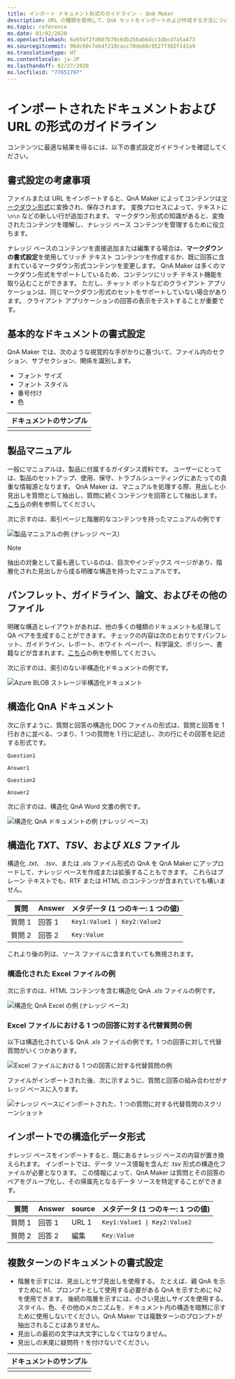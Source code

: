 ```yaml
---
title: インポート ドキュメント形式のガイドライン - QnA Maker
description: URL の種類を使用して、QnA セットをインポートおよび作成する方法について説明します。
ms.topic: reference
ms.date: 01/02/2020
ms.openlocfilehash: 6a954f2fd607b70c6db256ab6dcc1dbcd7a5a473
ms.sourcegitcommit: 96dc60c7eb4f210cacc78de88c9527f302f141a9
ms.translationtype: HT
ms.contentlocale: ja-JP
ms.lasthandoff: 02/27/2020
ms.locfileid: "77651797"
---
```

# <a name="format-guidelines-for-imported-documents-and-urls"></a>インポートされたドキュメントおよび URL の形式のガイドライン

コンテンツに最適な結果を得るには、以下の書式設定ガイドラインを確認してください。

## <a name="formatting-considerations"></a>書式設定の考慮事項

ファイルまたは URL をインポートすると、QnA Maker によってコンテンツは[マークダウン形式](https://en.wikipedia.org/wiki/Markdown)に変換され、保存されます。 変換プロセスによって、テキストに `\n\n` などの新しい行が追加されます。 マークダウン形式の知識があると、変換されたコンテンツを理解し、ナレッジ ベース コンテンツを管理するために役立ちます。

ナレッジ ベースのコンテンツを直接追加または編集する場合は、**マークダウンの書式設定**を使用してリッチ テキスト コンテンツを作成するか、既に回答に含まれているマークダウン形式コンテンツを変更します。 QnA Maker は多くのマークダウン形式をサポートしているため、コンテンツにリッチ テキスト機能を取り込むことができます。 ただし、チャット ボットなどのクライアント アプリケーションは、同じマークダウン形式のセットをサポートしていない場合があります。 クライアント アプリケーションの回答の表示をテストすることが重要です。

## <a name="basic-document-formatting"></a>基本的なドキュメントの書式設定

QnA Maker では、次のような視覚的な手がかりに基づいて、ファイル内のセクション、サブセクション、関係を識別します。

* フォント サイズ
* フォント スタイル
* 番号付け
* 色

|ドキュメントのサンプル|
|--|
||



## <a name="product-manuals"></a>製品マニュアル

一般にマニュアルは、製品に付属するガイダンス資料です。 ユーザーにとっては、製品のセットアップ、使用、保守、トラブルシューティングにあたっての貴重な情報源となります。 QnA Maker は、マニュアルを処理する際、見出しと小見出しを質問として抽出し、質問に続くコンテンツを回答として抽出します。 [こちら](https://download.microsoft.com/download/2/9/B/29B20383-302C-4517-A006-B0186F04BE28/surface-pro-4-user-guide-EN.pdf)の例を参照してください。

次に示すのは、索引ページと階層的なコンテンツを持ったマニュアルの例です

 ![製品マニュアルの例 (ナレッジ ベース)](./media/qnamaker-concepts-datasources/product-manual.png)

> [!NOTE]
> 抽出の対象として最も適しているのは、目次やインデックス ページがあり、階層化された見出しから成る明確な構造を持ったマニュアルです。

## <a name="brochures-guidelines-papers-and-other-files"></a>パンフレット、ガイドライン、論文、およびその他のファイル

明確な構造とレイアウトがあれば、他の多くの種類のドキュメントも処理して QA ペアを生成することができます。 チェックの内容は次のとおりですパンフレット、ガイドライン、レポート、ホワイト ペーパー、科学論文、ポリシー、書籍などが含まれます。[こちら](https://qnamakerstore.blob.core.windows.net/qnamakerdata/docs/Manage%20Azure%20Blob%20Storage.docx)の例を参照してください。

次に示すのは、索引のない半構造化ドキュメントの例です。

 ![Azure BLOB ストレージ半構造化ドキュメント](./media/qnamaker-concepts-datasources/semi-structured-doc.png)

## <a name="structured-qna-document"></a>構造化 QnA ドキュメント

次に示すように、質問と回答の構造化 DOC ファイルの形式は、質問と回答を 1 行おきに並べる、つまり、1 つの質問を 1 行に記述し、次の行にその回答を記述する形式です。

```text
Question1

Answer1

Question2

Answer2
```

次に示すのは、構造化 QnA Word 文書の例です。

 ![構造化 QnA ドキュメントの例 (ナレッジ ベース)](./media/qnamaker-concepts-datasources/structured-qna-doc.png)

## <a name="structured-txt-tsv-and-xls-files"></a>構造化 *TXT*、*TSV*、および *XLS* ファイル

構造化 *.txt*、 *.tsv*、または *.xls* ファイル形式の QnA を QnA Maker にアップロードして、ナレッジ ベースを作成または拡張することもできます。  これらはプレーン テキストでも、RTF または HTML のコンテンツが含まれていても構いません。

| 質問  | Answer  | メタデータ (1 つのキー: 1 つの値) |
|-----------|---------|-------------------------|
| 質問 1 | 回答 1 | <code>Key1:Value1 &#124; Key2:Value2</code> |
| 質問 2 | 回答 2 |      `Key:Value`           |

これより後の列は、ソース ファイルに含まれていても無視されます。

### <a name="example-of-structured-excel-file"></a>構造化された Excel ファイルの例

次に示すのは、HTML コンテンツを含む構造化 QnA *.xls* ファイルの例です。

 ![構造化 QnA Excel の例 (ナレッジ ベース)](./media/qnamaker-concepts-datasources/structured-qna-xls.png)

### <a name="example-of-alternate-questions-for-single-answer-in-excel-file"></a>Excel ファイルにおける 1 つの回答に対する代替質問の例

以下は構造化されている QnA *.xls* ファイルの例です。1 つの回答に対して代替質問がいくつかあります。

 ![Excel ファイルにおける 1 つの回答に対する代替質問の例](./media/qnamaker-concepts-datasources/xls-alternate-question-example.png)

ファイルがインポートされた後、次に示すように、質問と回答の組み合わせがナレッジ ベースに入ります。

 ![ナレッジ ベースにインポートされた、1 つの質問に対する代替質問のスクリーンショット](./media/qnamaker-concepts-datasources/xls-alternate-question-example-after-import.png)

## <a name="structured-data-format-through-import"></a>インポートでの構造化データ形式

ナレッジ ベースをインポートすると、既にあるナレッジ ベースの内容が置き換えられます。 インポートでは、データ ソース情報を含んだ .tsv 形式の構造化ファイルが必要となります。 この情報によって、QnA Maker は質問とその回答のペアをグループ化し、その帰属先となるデータ ソースを特定することができます。

| 質問  | Answer  | source| メタデータ (1 つのキー: 1 つの値) |
|-----------|---------|----|---------------------|
| 質問 1 | 回答 1 | URL 1 | <code>Key1:Value1 &#124; Key2:Value2</code> |
| 質問 2 | 回答 2 | 編集|    `Key:Value`       |

<a href="#formatting-considerations"></a>

## <a name="multi-turn-document-formatting"></a>複数ターンのドキュメントの書式設定

* 階層を示すには、見出しとサブ見出しを使用する。 たとえば、親 QnA を示すために h1、プロンプトとして使用する必要がある QnA を示すために h2 を使用できます。 後続の階層を示すには、小さい見出しサイズを使用する。 スタイル、色、その他のメカニズムを、ドキュメント内の構造を暗黙に示すために使用しないでください。QnA Maker では複数ターンのプロンプトが抽出されることはありません。
* 見出しの最初の文字は大文字にしなくてはなりません。
* 見出しの末尾に疑問符 `?` を付けないでください。


|ドキュメントのサンプル|
|--|
||